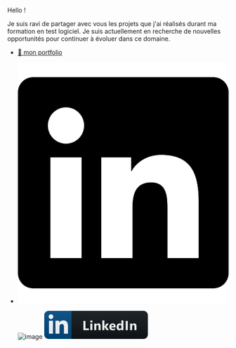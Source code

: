 Hello !

Je suis ravi de partager avec vous les projets que j'ai réalisés durant ma formation en test logiciel. Je suis actuellement en recherche de nouvelles opportunités pour continuer à évoluer dans ce domaine.

+ [ 💼 mon portfolio  ]( https://esmailhaidari24.github.io/portfolio/)

+ ![mon Linkedin](https://github.com/esmailhaidari24/esmailhaidari24/blob/main/linkedin-brands-solid.svg)



  ![image](https://github.com/user-attachments/assets/fbf37a15-165b-44f8-a8b1-ca814ad1481d)
  ![](https://raw.githubusercontent.com/MikeCodesDotNET/ColoredBadges/4a38660afb7be89a6032218589b4454a1285c7f8/svg/social/linkedin.svg)
